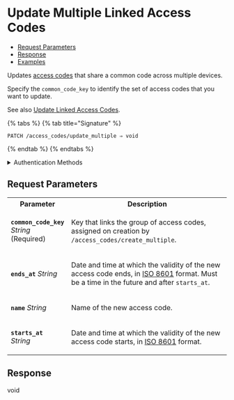 # Update Multiple Linked Access Codes

- [Request Parameters](./#request-parameters)
- [Response](./#response)
- [Examples](./#examples)

Updates [access codes](https://docs.seam.co/latest/capability-guides/smart-locks/access-codes) that share a common code across multiple devices.

Specify the `common_code_key` to identify the set of access codes that you want to update.

See also [Update Linked Access Codes](../../capability-guides/smart-locks/access-codes/creating-and-updating-multiple-linked-access-codes.md#update-linked-access-codes).

{% tabs %}
{% tab title="Signature" %}
```
PATCH /access_codes/update_multiple ⇒ void
```
{% endtab %}
{% endtabs %}

<details>

<summary>Authentication Methods</summary>

- API key
- Client session token
- Personal access token
  <br>Must also include the `seam-workspace` header in the request.

To learn more, see [Authentication](https://docs.seam.co/latest/api/authentication).
</details>

## Request Parameters

<table>
<tr><th style="width:25%">Parameter</th><th>Description</th></tr>
<tr><td><strong><code>common_code_key</code></strong> <i>String</i> (Required)</td>
<td>

Key that links the group of access codes, assigned on creation by `/access_codes/create_multiple`.
</td></tr>
<tr><td><strong><code>ends_at</code></strong> <i>String</i></td>
<td>

Date and time at which the validity of the new access code ends, in [ISO 8601](https://www.iso.org/iso-8601-date-and-time-format.html) format. Must be a time in the future and after `starts_at`.
</td></tr>
<tr><td><strong><code>name</code></strong> <i>String</i></td>
<td>

Name of the new access code.
</td></tr>
<tr><td><strong><code>starts_at</code></strong> <i>String</i></td>
<td>

Date and time at which the validity of the new access code starts, in [ISO 8601](https://www.iso.org/iso-8601-date-and-time-format.html) format.
</td></tr>
</table>

## Response

void
